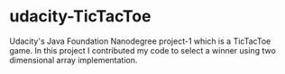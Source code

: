 # udacity-TicTacToe
Udacity's Java Foundation Nanodegree project-1 which is  a  TicTacToe game. In this project I contributed my code to select a winner using two dimensional array implementation.
